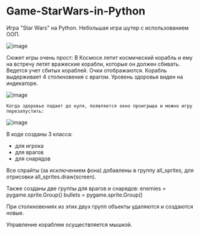# Game-StarWars-in-Python
Игра "Star Wars" на Python. Небольшая игра шутер с использованием ООП.

![image](https://user-images.githubusercontent.com/88510315/218327946-3057e746-2266-4b4f-9b1f-84deb06f44e2.png)

Сюжет игры очень прост:
    В Космосе летит космический корабль и ему на встречу летят вражеские корабли, которые он должен сбивать.
    Ведется учет сбитых кораблей. Очки отображаются.
    Корабль выдерживает 4 столкновения с врагом. Уровень здоровья виден на индекаторе.
    
   ![image](https://user-images.githubusercontent.com/88510315/218328204-036402ad-cf4e-4c9f-b0c6-7f7e733dead4.png)
       
    Когда здоровье падает до нуля, появляется окно проигрыша и можно игру перезапустить:
    
   ![image](https://user-images.githubusercontent.com/88510315/218328370-ef5fa896-9178-4cde-aedc-c0569739731e.png)


В коде созданы 3 класса:
- для игрока
- для врагов
- для снарядов

Все спрайты (за исключением фона) добавлены в группу all_sprites, для отрисовки all_sprites.draw(screen).

Также созданы две группы для врагов и снарядов:
enemies = pygame.sprite.Group()
bullets = pygame.sprite.Group()

При столкновениях из этих двух групп объекты удаляются и создаются новые.

Управление кораблем осуществляется мышкой.


    
 
